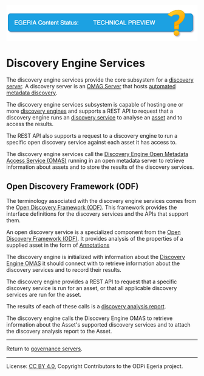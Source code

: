 <!-- SPDX-License-Identifier: CC-BY-4.0 -->
<!-- Copyright Contributors to the ODPi Egeria project. -->

![TechPreview](../../../open-metadata-publication/website/images/egeria-content-status-tech-preview.png#pagewidth)

# Discovery Engine Services

The discovery engine services provide the core subsystem for a
[discovery server](../../admin-services/docs/concepts/discovery-server.md).
A discovery server is an [OMAG Server](../../admin-services/docs/concepts/omag-server.md)
that hosts [automated metadata discovery](../../../open-metadata-publication/website/metadata-discovery).

The discovery engine services subsystem is capable of hosting one or more
[discovery engines](../../frameworks/open-discovery-framework/docs/discovery-engine.md)
and supports a REST API to request that a discovery engine runs an
[discovery service](../../frameworks/open-discovery-framework/docs/discovery-service.md)
to analyse an [asset](../../access-services/docs/concepts/assets) and to access the results.

The REST API also supports a request to a discovery engine to run a specific open discovery service
against each asset it has access to.

The discovery engine services call the
[Discovery Engine Open Metadata Access Service (OMAS)](../../access-services/discovery-engine)
running in an open metadata server to retrieve information about assets and to
store the results of the discovery services.

## Open Discovery Framework (ODF)

The terminology associated with the discovery engine services comes from the
[Open Discovery Framework (ODF)](../../frameworks/open-discovery-framework/docs).
This framework provides the interface
definitions for the discovery services
and the APIs that support them.

An open discovery service is a specialized component from the
[Open Discovery Framework (ODF)](../../frameworks/open-discovery-framework/docs).
It provides analysis of the properties of a supplied asset in the form of
[Annotations](../../frameworks/open-discovery-framework/docs/discovery-annotation.md)

The discovery engine is initialized with information about the
[Discovery Engine OMAS](../../access-services/discovery-engine) it should connect with to
retrieve information about the discovery services and to record their results.

The discovery engine provides a REST API to request that a specific discovery service is run for an asset, or
that all applicable discovery services are run for the asset.

The results of each of these
calls is a [discovery analysis report](../../frameworks/open-discovery-framework/docs/discovery-analysis-report.md).

The discovery engine calls the Discovery Engine OMAS to retrieve information about the Asset's supported discovery
services and to attach the discovery analysis report to the Asset.

----
Return to [governance servers](..).

----
License: [CC BY 4.0](https://creativecommons.org/licenses/by/4.0/),
Copyright Contributors to the ODPi Egeria project.